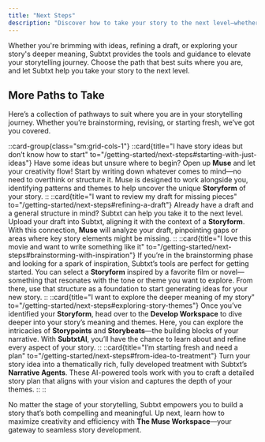 ```yaml
---
title: "Next Steps"
description: "Discover how to take your story to the next level—whether you're brainstorming ideas, refining a draft, or exploring deeper themes."
---
```


Whether you're brimming with ideas, refining a draft, or exploring your story's deeper meaning, Subtxt provides the tools and guidance to elevate your storytelling journey. Choose the path that best suits where you are, and let Subtxt help you take your story to the next level.

## **More Paths to Take**  

Here’s a collection of pathways to suit where you are in your storytelling journey. Whether you’re brainstorming, revising, or starting fresh, we’ve got you covered.

::card-group{class="sm:grid-cols-1"}
  ::card{title="I have story ideas but don’t know how to start" to="/getting-started/next-steps#starting-with-just-ideas"}
    Have some ideas but unsure where to begin? Open up **Muse** and let your creativity flow! Start by writing down whatever comes to mind—no need to overthink or structure it. Muse is designed to work alongside you, identifying patterns and themes to help uncover the unique **Storyform** of your story.
  ::
  ::card{title="I want to review my draft for missing pieces" to="/getting-started/next-steps#refining-a-draft"}
    Already have a draft and a general structure in mind? Subtxt can help you take it to the next level. Upload your draft into Subtxt, aligning it with the context of a **Storyform**. With this connection, **Muse** will analyze your draft, pinpointing gaps or areas where key story elements might be missing.
  ::
  ::card{title="I love this movie and want to write something like it" to="/getting-started/next-steps#brainstorming-with-inspiration"}
    If you’re in the brainstorming phase and looking for a spark of inspiration, Subtxt’s tools are perfect for getting started. You can select a **Storyform** inspired by a favorite film or novel—something that resonates with the tone or theme you want to explore. From there, use that structure as a foundation to start generating ideas for your new story.
  ::
  ::card{title="I want to explore the deeper meaning of my story" to="/getting-started/next-steps#exploring-story-themes"}
    Once you’ve identified your **Storyform**, head over to the **Develop Workspace** to dive deeper into your story’s meaning and themes. Here, you can explore the intricacies of **Storypoints** and **Storybeats**—the building blocks of your narrative. With **SubtxtAI**, you’ll have the chance to learn about and refine every aspect of your story.
  ::
  ::card{title="I’m starting fresh and need a plan" to="/getting-started/next-steps#from-idea-to-treatment"}
    Turn your story idea into a thematically rich, fully developed treatment with Subtxt’s **Narrative Agents**. These AI-powered tools work with you to craft a detailed story plan that aligns with your vision and captures the depth of your themes.
  ::
::

No matter the stage of your storytelling, Subtxt empowers you to build a story that’s both compelling and meaningful. Up next, learn how to maximize creativity and efficiency with **The Muse Workspace**—your gateway to seamless story development.
